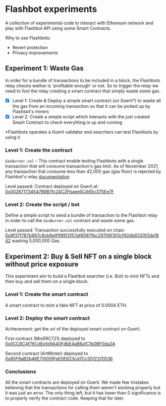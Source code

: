 # Flashbot experiments

A collection of experimental code to interact with Ethereum network and play with Flashbot API using some Smart Contracts.

Why to use Flashbots:

- Revert protection
- Privacy improvements

## Experiment 1: Waste Gas

In order for a bundle of transactions to be included in a block, the Flashbots relay checks wether is 'profitable enough' or not. So to trigger the relay we need to fool the relay creating a smart contract that simply waste some gas.

- [x] Level 1: Create & Deploy a simple smart contract (on Goerli\*) to waste all the gas from an incoming transaction so that it can be picked up by Flashbot's miners
- [x] Level 2: Create a simple script which interacts with the just created Smart Contract to check everything is up and running

\*Flashbots operates a Goerli validator and searchers can test Flashbots by using it

### Level 1: Create the contract

`GasBurner.sol` - This contract enable testing Flashbots with a single transaction that will consume transaction's gas limit. As of November 2021, any transaction that consume less than 42,000 gas (gas floor) is rejected by Flashbot's relay [documentation](https://docs.flashbots.net/flashbots-protect/rpc/quick-start/#key-considerations)

Level passed: Contract deployed on Goerli at: [0x002671734547B8B7fc24C2Fbaee5CA65c375Ee7F](https://goerli.etherscan.io/address/0x002671734547B8B7fc24C2Fbaee5CA65c375Ee7F#code)

### Level 2: Create the script / bot

Define a simple script to send a bundle of transaction to the Flashbot relay in order to call the `GasBurner.sol` contract and waste some gas.

Level passed: Transaction successfully executed on chain [0x9f37f787b987c9cb8e91f85f2f57af6087fbc29706f3f3cf92db8320f2de1842](https://goerli.etherscan.io/tx/0x9f37f787b987c9cb8e91f85f2f57af6087fbc29706f3f3cf92db8320f2de1842) wasting 5,000,000 Gas.

## Experiment 2: Buy & Sell NFT on a single block without price exposure

This experiment aim to build a Flashbot searcher (i.e. Bot) to mint NFTs and then buy and sell them on a single block.

### Level 1: Create the smart contract

A smart contract to mint a fake NFT at price of 0.0004 ETH.

### Level 2: Deploy the smart contract

Achievement: get the url of the deployed smart contract on Goerli.

First contract (MinERC721) deployed to [0x0CC8C4f76CdEe1e9A40FdbE4aB8a1C1b0BF0da2A](https://goerli.etherscan.io/address/0x0CC8C4f76CdEe1e9A40FdbE4aB8a1C1b0BF0da2A)

Second contract (ArtMinter) deployed to [0x85F9aB2b46E71005fFeE0E623cd7Cc5512370536](https://goerli.etherscan.io/address/0x85F9aB2b46E71005fFeE0E623cd7Cc5512370536)

### Conclusions

All the smart contracts are deployed on Goerli. We made few mistakes believing that the transactions for calling them weren't working properly but it was just an error. The only thing left, but it has lower than 0 significance is to properly verify the contract code. Keeping that for later.
